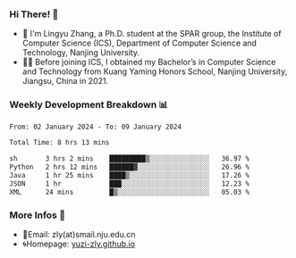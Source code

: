 ### Hi There! 👋 
- 🐳 I'm Lingyu Zhang, a Ph.D. student at the SPAR group, the Institute of Computer Science (ICS), Department of Computer Science and Technology, Nanjing University.
- 🧑‍🎓 Before joining ICS, I obtained my Bachelor’s in Computer Science and Technology from Kuang Yaming Honors School, Nanjing University, Jiangsu, China in 2021.

### Weekly Development Breakdown :bar_chart:

<!--START_SECTION:waka-->

```txt
From: 02 January 2024 - To: 09 January 2024

Total Time: 8 hrs 13 mins

sh       3 hrs 2 mins    █████████▒░░░░░░░░░░░░░░░   36.97 %
Python   2 hrs 12 mins   ██████▓░░░░░░░░░░░░░░░░░░   26.96 %
Java     1 hr 25 mins    ████▒░░░░░░░░░░░░░░░░░░░░   17.26 %
JSON     1 hr            ███░░░░░░░░░░░░░░░░░░░░░░   12.23 %
XML      24 mins         █▒░░░░░░░░░░░░░░░░░░░░░░░   05.03 %
```

<!--END_SECTION:waka-->

<!--
### Github Contributions :octocat:

![](https://raw.githubusercontent.com/yuzi-zly/yuzi-zly/output/github-contribution-grid-snake.svg)              
-->

### More Infos 📖

- 📧Email: zly(at)smail.nju.edu.cn
- 🌀Homepage: [yuzi-zly.github.io](https://yuzi-zly.github.io/)
